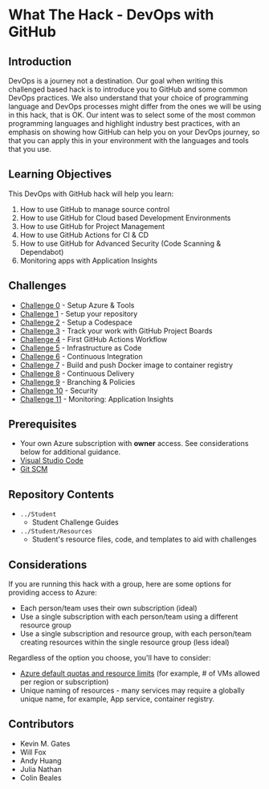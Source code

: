 # What The Hack - DevOps with GitHub

## Introduction
DevOps is a journey not a destination. Our goal when writing this challenged based hack is to introduce you to GitHub and some common DevOps practices. We also understand that your choice of programming language and DevOps processes might differ from the ones we will be using in this hack, that is OK. Our intent was to select some of the most common programming languages and highlight industry best practices, with an emphasis on showing how GitHub can help you on your DevOps journey, so that you can apply this in your environment with the languages and tools that you use.

## Learning Objectives

This DevOps with GitHub hack will help you learn:
1. How to use GitHub to manage source control
2. How to use GitHub for Cloud based Development Environments
3. How to use GitHub for Project Management
4. How to use GitHub Actions for CI & CD
5. How to use GitHub for Advanced Security (Code Scanning & Dependabot)
6. Monitoring apps with Application Insights

## Challenges
 - [Challenge 0](./Student/challenge00.md) - Setup Azure & Tools
 - [Challenge 1](./Student/challenge01.md) - Setup your repository
 - [Challenge 2](./Student/challenge02.md) - Setup a Codespace
 - [Challenge 3](./Student/challenge03.md) - Track your work with GitHub Project Boards
 - [Challenge 4](./Student/challenge04.md) - First GitHub Actions Workflow
 - [Challenge 5](./Student/challenge05.md) - Infrastructure as Code
 - [Challenge 6](./Student/challenge06.md) - Continuous Integration
 - [Challenge 7](./Student/challenge07.md) - Build and push Docker image to container registry
 - [Challenge 8](./Student/challenge08.md) - Continuous Delivery
 - [Challenge 9](./Student/challenge09.md) - Branching & Policies
 - [Challenge 10](./Student/challenge10.md) - Security
 - [Challenge 11](./Student/challenge11.md) - Monitoring: Application Insights


## Prerequisites
- Your own Azure subscription with **owner** access. See considerations below for additional guidance.
- [Visual Studio Code](https://code.visualstudio.com)
- [Git SCM](https://git-scm.com/download)

## Repository Contents
- `../Student`
  - Student Challenge Guides
- `../Student/Resources`
  - Student's resource files, code, and templates to aid with challenges

## Considerations

If you are running this hack with a group, here are some options for providing access to Azure:
- Each person/team uses their own subscription (ideal)
- Use a single subscription with each person/team using a different resource group
- Use a single subscription and resource group, with each person/team creating resources within the single resource group (less ideal)

Regardless of the option you choose, you'll have to consider:
- [Azure default quotas and resource limits](https://docs.microsoft.com/en-us/azure/azure-resource-manager/management/azure-subscription-service-limits) (for example, # of VMs allowed per region or subscription)
- Unique naming of resources - many services may require a globally unique name, for example, App service, container registry.

## Contributors
- Kevin M. Gates
- Will Fox
- Andy Huang
- Julia Nathan
- Colin Beales
